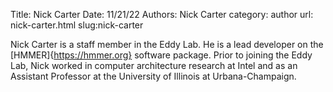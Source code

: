 Title: Nick Carter
Date: 11/21/22
Authors: Nick Carter
category: author
url: nick-carter.html
slug:nick-carter

Nick Carter is a staff member in the Eddy Lab.  He is a lead developer on the [HMMER]{https://hmmer.org} software package.  Prior to joining the Eddy Lab, Nick worked in computer architecture research at Intel and as an Assistant Professor at the University of Illinois at Urbana-Champaign.